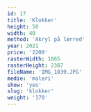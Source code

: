 ```yaml
---
id: 17
title: 'Klokker'
height: 50
width: 40
method: 'Akryl på lærred'
year: 2021
price: '2200'
rasterWidth: 1865
rasterHeight: 2387
fileName: 'IMG_1839.JPG'
medie: 'maleri'
show: 'yes'
slug: 'klokker'
weight: '170'
---
```

